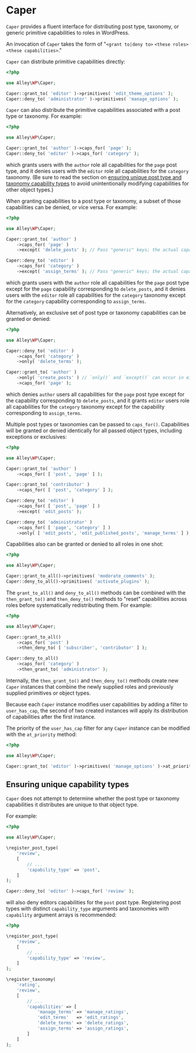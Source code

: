 # Caper

`Caper` provides a fluent interface for distributing post type, taxonomy, or generic primitive capabilities to roles in WordPress.

An invocation of `Caper` takes the form of "`<grant to|deny to>` `<these roles>` `<these capabilities>`."

`Caper` can distribute primitive capabilities directly:

```php
<?php

use Alley\WP\Caper;

Caper::grant_to( 'editor' )->primitives( 'edit_theme_options' );
Caper::deny_to( 'administrator' )->primitives( 'manage_options' );
```

`Caper` can also distribute the primitive capabilities associated with a post type or taxonomy. For example:

```php
<?php

use Alley\WP\Caper;

Caper::grant_to( 'author' )->caps_for( 'page' );
Caper::deny_to( 'editor' )->caps_for( 'category' );
```

which grants users with the `author` role all capabilities for the `page` post type, and it denies users with the `editor` role all capabilities for the `category` taxonomy. (Be sure to read the section on [ensuring unique post type and taxonomy capability types](#ensuring-unique-capability-types) to avoid unintentionally modifying capabilities for other object types.)

When granting capabilities to a post type or taxonomy, a subset of those capabilities can be denied, or vice versa. For example:

```php
<?php

use Alley\WP\Caper;

Caper::grant_to( 'author' )
    ->caps_for( 'page' )
    ->except( 'delete_posts' ); // Pass "generic" keys; the actual capability names will be determined automatically.

Caper::deny_to( 'editor' )
    ->caps_for( 'category' )
    ->except( 'assign_terms' ); // Pass "generic" keys; the actual capability names will be determined automatically.
```

which grants users with the `author` role all capabilities for the `page` post type except for the `page` capability corresponding to `delete_posts`, and it denies users with the `editor` role all capabilities for the `category` taxonomy except for the `category` capability corresponding to `assign_terms`.

Alternatively, an exclusive set of post type or taxonomy capabilities can be granted or denied:

```php
<?php

use Alley\WP\Caper;

Caper::deny_to( 'editor' )
    ->caps_for( 'category' )
    ->only( 'delete_terms' );

Caper::grant_to( 'author' )
    ->only( 'create_posts' ) // `only()` and `except()` can occur in either order.
    ->caps_for( 'page' );
```

which denies `author` users all capabilities for the `page` post type except for the capability corresponding to `delete_posts`, and it grants `editor` users role all capabilities for the `category` taxonomy except for the capability corresponding to `assign_terms`.

Multiple post types or taxonomies can be passed to `caps_for()`. Capabilities will be granted or denied identically for all passed object types, including exceptions or exclusives:

```php
<?php

use Alley\WP\Caper;

Caper::grant_to( 'author' )
    ->caps_for( [ 'post', 'page' ] );

Caper::grant_to( 'contributor' )
    ->caps_for( [ 'post', 'category' ] );

Caper::deny_to( 'editor' )
    ->caps_for( [ 'post', 'page' ] )
    ->except( 'edit_posts' );

Caper::deny_to( 'administrator' )
    ->caps_for( [ 'page', 'category' ] )
    ->only( [ 'edit_posts', 'edit_published_posts', 'manage_terms' ] );
```

Capabilities also can be granted or denied to all roles in one shot:

```php
<?php

use Alley\WP\Caper;

Caper::grant_to_all()->primitives( 'moderate_comments' );
Caper::deny_to_all()->primitives( 'activate_plugins' );
```

The `grant_to_all()` and `deny_to_all()` methods can be combined with the `then_grant_to()` and `then_deny_to()` methods to "reset" capabilities across roles before systematically redistributing them. For example:

```php
<?php

use Alley\WP\Caper;

Caper::grant_to_all()
    ->caps_for( 'post' )
    ->then_deny_to( [ 'subscriber', 'contributor' ] );

Caper::deny_to_all()
    ->caps_for( 'category' )
    ->then_grant_to( 'administrator' );
```

Internally, the `then_grant_to()` and `then_deny_to()` methods create new `Caper` instances that combine the newly supplied roles and previously supplied primitives or object types.

Because each `Caper` instance modifies user capabilities by adding a filter to `user_has_cap`, the second of two created instances will apply its distribution of capabilities after the first instance.

The priority of the `user_has_cap` filter for any `Caper` instance can be modified with the `at_priority` method:

```php
<?php

use Alley\WP\Caper;

Caper::grant_to( 'editor' )->primitives( 'manage_options' )->at_priority( 99 );
```

## Ensuring unique capability types

`Caper` does not attempt to determine whether the post type or taxonomy capabilities it distributes are unique to that object type.

For example:

```php
<?php

use Alley\WP\Caper;

\register_post_type(
    'review',
    [
        // ...
        'capability_type' => 'post',
    ]
);

Caper::deny_to( 'editor' )->caps_for( 'review' );
```

will also deny editors capabilities for the `post` post type. Registering post types with distinct `capability_type` arguments and taxonomies with `capability` argument arrays is recommended:

```php
<?php

\register_post_type(
    'review',
    [
        // ...
        'capability_type' => 'review',
    ]
);

\register_taxonomy(
    'rating',
    'review',
    [
        // ...
        'capabilities' => [
            'manage_terms' => 'manage_ratings',
            'edit_terms'   => 'edit_ratings',
            'delete_terms' => 'delete_ratings',
            'assign_terms' => 'assign_ratings',
        ]
    ]
);
```
